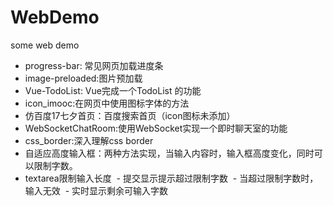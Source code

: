 # WebDemo
some web demo
- progress-bar: 常见网页加载进度条
- image-preloaded:图片预加载
- Vue-TodoList: Vue完成一个TodoList 的功能
- icon_imooc:在网页中使用图标字体的方法
- 仿百度17七夕首页：百度搜索首页（icon图标未添加）
- WebSocketChatRoom:使用WebSocket实现一个即时聊天室的功能
- css_border:深入理解css border
- 自适应高度输入框：两种方法实现，当输入内容时，输入框高度变化，同时可以限制字数。
- textarea限制输入长度
  - 提交显示提示超过限制字数
  - 当超过限制字数时，输入无效
  - 实时显示剩余可输入字数
